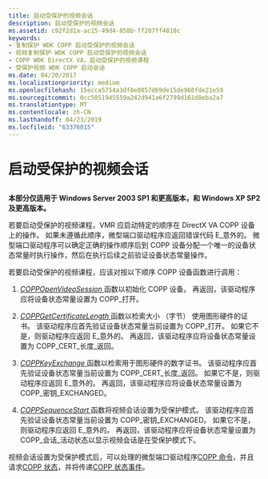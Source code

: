 ```yaml
---
title: 启动受保护的视频会话
description: 启动受保护的视频会话
ms.assetid: c92f2d1a-ac15-49d4-858b-ff207ff4810c
keywords:
- 复制保护 WDK COPP 启动受保护的视频会话
- 视频复制保护 WDK COPP 启动受保护的视频会话
- COPP WDK DirectX VA，启动受保护的视频课程
- 受保护视频 WDK COPP 启动会话
ms.date: 04/20/2017
ms.localizationpriority: medium
ms.openlocfilehash: 15ecca5754a3df8e0857d69de15de968fde21e59
ms.sourcegitcommit: 0cc5051945559a242d941a6f2799d161d8eba2a7
ms.translationtype: MT
ms.contentlocale: zh-CN
ms.lasthandoff: 04/23/2019
ms.locfileid: "63376015"
---
```

# <a name="starting-a-protected-video-session"></a>启动受保护的视频会话


## <span id="ddk_starting_a_protected_video_session_gg"></span><span id="DDK_STARTING_A_PROTECTED_VIDEO_SESSION_GG"></span>


**本部分仅适用于 Windows Server 2003 SP1 和更高版本，和 Windows XP SP2 及更高版本。**

若要启动受保护的视频课程，VMR 应启动特定的顺序在 DirectX VA COPP 设备上的操作。 如果未遵循此顺序，微型端口驱动程序应返回错误代码 E\_意外的。 微型端口驱动程序可以确定正确的操作顺序后到 COPP 设备分配一个唯一的设备状态常量时执行操作，然后在执行后续之前验证设备状态常量操作。

若要启动受保护的视频课程，应该对按以下顺序 COPP 设备函数进行调用：

1.  [ *COPPOpenVideoSession* ](https://msdn.microsoft.com/library/windows/hardware/ff539650)函数以初始化 COPP 设备。 再返回，该驱动程序应将设备状态常量设置为 COPP\_打开。

2.  [ *COPPGetCertificateLength* ](https://msdn.microsoft.com/library/windows/hardware/ff539644)函数以检索大小 （字节） 使用图形硬件的证书。 该驱动程序应首先验证设备状态常量当前设置为 COPP\_打开。 如果它不是，则驱动程序应返回 E\_意外的。 再返回，该驱动程序应将设备状态常量设置为 COPP\_CERT\_长度\_返回。

3.  [ *COPPKeyExchange* ](https://msdn.microsoft.com/library/windows/hardware/ff539646)函数以检索用于图形硬件的数字证书。 该驱动程序应首先验证设备状态常量当前设置为 COPP\_CERT\_长度\_返回。 如果它不是，则驱动程序应返回 E\_意外的。 再返回，该驱动程序应将设备状态常量设置为 COPP\_密钥\_EXCHANGED。

4.  [ *COPPSequenceStart* ](https://msdn.microsoft.com/library/windows/hardware/ff540421)函数将视频会话设置为受保护模式。 该驱动程序应首先验证设备状态常量当前设置为 COPP\_密钥\_EXCHANGED。 如果它不是，则驱动程序应返回 E\_意外的。 再返回，该驱动程序应将设备状态常量设置为 COPP\_会话\_活动状态以显示视频会话是在受保护模式下。

视频会话设置为受保护模式后，可以处理的微型端口驱动程序[COPP 命令](copp-commands.md)，并且请求[COPP 状态](copp-status.md)，并将传递[COPP 状态事件](copp-status-events.md)。

 

 






